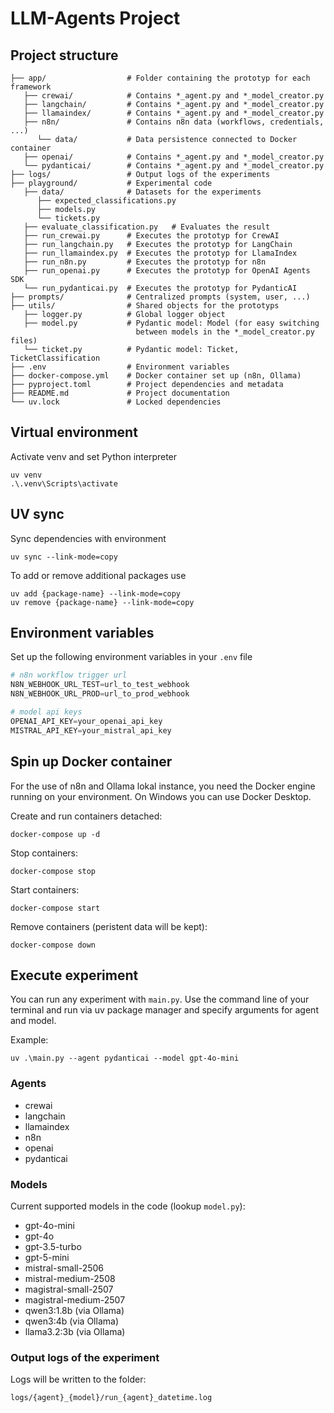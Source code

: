 # LLM-Agents Project

## Project structure

```
├── app/                  # Folder containing the prototyp for each framework
   ├── crewai/            # Contains *_agent.py and *_model_creator.py
   ├── langchain/         # Contains *_agent.py and *_model_creator.py
   ├── llamaindex/        # Contains *_agent.py and *_model_creator.py
   ├── n8n/               # Contains n8n data (workflows, credentials, ...)
      └── data/           # Data persistence connected to Docker container
   ├── openai/            # Contains *_agent.py and *_model_creator.py
   └── pydanticai/        # Contains *_agent.py and *_model_creator.py
├── logs/                 # Output logs of the experiments
├── playground/           # Experimental code
   ├── data/              # Datasets for the experiments
      ├── expected_classifications.py
      ├── models.py
      └── tickets.py
   ├── evaluate_classification.py   # Evaluates the result
   ├── run_crewai.py      # Executes the prototyp for CrewAI
   ├── run_langchain.py   # Executes the prototyp for LangChain
   ├── run_llamaindex.py  # Executes the prototyp for LlamaIndex
   ├── run_n8n.py         # Executes the prototyp for n8n
   ├── run_openai.py      # Executes the prototyp for OpenAI Agents SDK
   └── run_pydanticai.py  # Executes the prototyp for PydanticAI
├── prompts/              # Centralized prompts (system, user, ...)
├── utils/                # Shared objects for the prototyps
   ├── logger.py          # Global logger object
   ├── model.py           # Pydantic model: Model (for easy switching
                            between models in the *_model_creator.py files)
   └── ticket.py          # Pydantic model: Ticket, TicketClassification
├── .env                  # Environment variables
├── docker-compose.yml    # Docker container set up (n8n, Ollama)
├── pyproject.toml        # Project dependencies and metadata
├── README.md             # Project documentation
└── uv.lock               # Locked dependencies
```

## Virtual environment
Activate venv and set Python interpreter

```
uv venv
.\.venv\Scripts\activate
```

## UV sync
Sync dependencies with environment

```
uv sync --link-mode=copy
```

To add or remove additional packages use

```
uv add {package-name} --link-mode=copy
uv remove {package-name} --link-mode=copy
```

## Environment variables

Set up the following environment variables in your `.env` file

```python
# n8n workflow trigger url
N8N_WEBHOOK_URL_TEST=url_to_test_webhook
N8N_WEBHOOK_URL_PROD=url_to_prod_webhook

# model api keys
OPENAI_API_KEY=your_openai_api_key
MISTRAL_API_KEY=your_mistral_api_key
```

## Spin up Docker container

For the use of n8n and Ollama lokal instance, you need the Docker engine running on your environment. On Windows you can use Docker Desktop.

Create and run containers detached: 
```
docker-compose up -d
```

Stop containers: 
```
docker-compose stop
```

Start containers: 
```
docker-compose start
```

Remove containers (peristent data will be kept): 
```
docker-compose down
```

## Execute experiment

You can run any experiment with `main.py`. Use the command line of your terminal and run via uv package manager and specify arguments for agent and model.

Example:
```
uv .\main.py --agent pydanticai --model gpt-4o-mini
```

### Agents

- crewai
- langchain
- llamaindex
- n8n
- openai
- pydanticai

### Models

Current supported models in the code (lookup `model.py`):

- gpt-4o-mini
- gpt-4o
- gpt-3.5-turbo
- gpt-5-mini
- mistral-small-2506
- mistral-medium-2508
- magistral-small-2507
- magistral-medium-2507
- qwen3:1.8b  (via Ollama)
- qwen3:4b    (via Ollama)
- llama3.2:3b (via Ollama)

### Output logs of the experiment
Logs will be written to the folder:

 `logs/{agent}_{model}/run_{agent}_datetime.log`